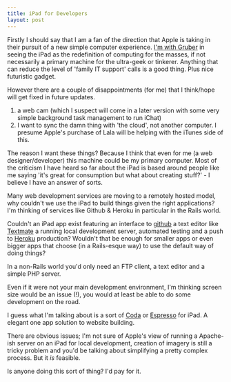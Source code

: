 ```yaml
---
title: iPad for Developers
layout: post
---
```


Firstly I should say that I am a fan of the direction that Apple is taking in their pursuit of a new simple computer experience. [I'm with Gruber](http://daringfireball.net/2010/01/various_ipad_thoughts) in seeing the iPad as the redefinition of computing for the masses, if not necessarily a primary machine for the ultra-geek or tinkerer. Anything that can reduce the level of 'family IT support' calls is a good thing. Plus nice futuristic gadget.

However there are a couple of disappointments (for me) that I think/hope will get fixed in future updates.

1. a web cam (which I suspect will come in a later version with some very simple background task management to run iChat)
2. I want to sync the damn thing with 'the cloud', not another computer. I presume Apple's purchase of Lala will be helping with the iTunes side of this.

The reason I want these things? Because I think that even for me (a web designer/developer) this machine could be my primary computer. Most of the criticism I have heard so far about the iPad is based around people like me saying 'it's great for consumption but what about creating stuff?' - I believe I have an answer of sorts.

Many web development services are moving to a remotely hosted model, why couldn't we use the iPad to build things given the right applications? I'm thinking of services like Github & Heroku in particular in the Rails world.

Couldn't an iPad app exist featuring an interface to [github](http://github.com,) a text editor like [Textmate](http://macromates.com,) a running local development server, automated testing and a push to [Heroku](http://heroku.com) production? Wouldn't that be enough for smaller apps or even bigger apps that choose (in a Rails-esque way) to use the default way of doing things?

In a non-Rails world you'd only need an FTP client, a text editor and a simple PHP server.

Even if it were not your main development environment, I'm thinking screen size would be an issue (!), you would at least be able to do some development on the road.

I guess what I'm talking about is a sort of [Coda](http://panic.com/coda) or [Espresso](http://macrabbit.com/espresso/) for iPad. A elegant one app solution to website building.

There are obvious issues; I'm not sure of Apple's view of running a Apache-ish server on an iPad for local development, creation of imagery is still a tricky problem and you'd be talking about simplifying a pretty complex process. But it _is_ feasible.

Is anyone doing this sort of thing? I'd pay for it.